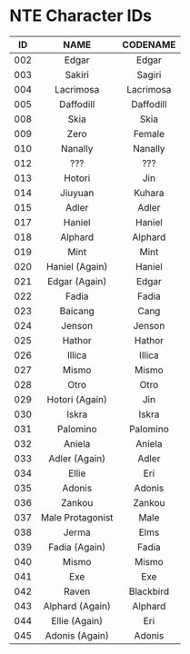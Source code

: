# NTE Character IDs

|  ID  | NAME | CODENAME |
| :--: | :--: | :--: |
| 002 | Edgar | Edgar |
| 003 | Sakiri | Sagiri |
| 004 | Lacrimosa | Lacrimosa |
| 005 | Daffodill | Daffodill |
| 008 | Skia | Skia |
| 009 | Zero | Female |
| 010 | Nanally | Nanally |
| 012 | ??? | ??? |
| 013 | Hotori | Jin |
| 014 | Jiuyuan | Kuhara |
| 015 | Adler | Adler |
| 017 | Haniel | Haniel |
| 018 | Alphard | Alphard|
| 019 | Mint | Mint |
| 020 | Haniel (Again) | Haniel |
| 021 | Edgar (Again) | Edgar |
| 022 | Fadia | Fadia |
| 023 | Baicang | Cang |
| 024 | Jenson | Jenson |
| 025 | Hathor | Hathor |
| 026 | Illica | Illica |
| 027 | Mismo | Mismo |
| 028 | Otro | Otro
| 029 | Hotori (Again) | Jin |
| 030 | Iskra | Iskra |
| 031 | Palomino | Palomino
| 032 | Aniela | Aniela |
| 033 | Adler (Again) | Adler |
| 034 | Ellie | Eri |
| 035 | Adonis | Adonis |
| 036 | Zankou | Zankou |
| 037 | Male Protagonist | Male |
| 038 | Jerma | Elms |
| 039 | Fadia (Again) | Fadia |
| 040 | Mismo | Mismo |
| 041 | Exe | Exe |
| 042 | Raven | Blackbird
| 043 | Alphard (Again) | Alphard |
| 044 | Ellie (Again) | Eri |
| 045 | Adonis (Again) | Adonis |
